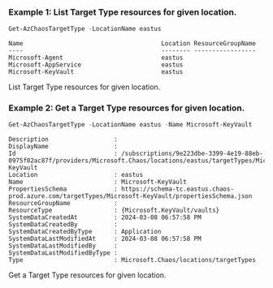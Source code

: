 ### Example 1: List Target Type resources for given location.
```powershell
Get-AzChaosTargetType -LocationName eastus
```

```output
Name                                      Location ResourceGroupName
----                                      -------- -----------------
Microsoft-Agent                           eastus
Microsoft-AppService                      eastus
Microsoft-KeyVault                        eastus
```

List Target Type resources for given location.

### Example 2: Get a Target Type resources for given location.
```powershell
Get-AzChaosTargetType -LocationName eastus -Name Microsoft-KeyVault
```

```output
Description                  :
DisplayName                  :
Id                           : /subscriptions/9e223dbe-3399-4e19-88eb-0975f02ac87f/providers/Microsoft.Chaos/locations/eastus/targetTypes/Microsoft-KeyVault
Location                     : eastus
Name                         : Microsoft-KeyVault
PropertiesSchema             : https://schema-tc.eastus.chaos-prod.azure.com/targetTypes/Microsoft-KeyVault/propertiesSchema.json
ResourceGroupName            :
ResourceType                 : {Microsoft.KeyVault/vaults}
SystemDataCreatedAt          : 2024-03-08 06:57:58 PM
SystemDataCreatedBy          :
SystemDataCreatedByType      : Application
SystemDataLastModifiedAt     : 2024-03-08 06:57:58 PM
SystemDataLastModifiedBy     :
SystemDataLastModifiedByType :
Type                         : Microsoft.Chaos/locations/targetTypes
```

Get a Target Type resources for given location.